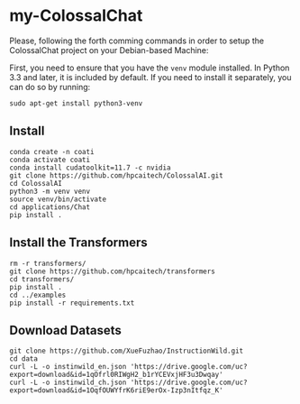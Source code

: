 # my-ColossalChat

Please, following the forth comming commands in order to setup the ColossalChat project on your Debian-based Machine:

First, you need to ensure that you have the `venv` module installed. In Python 3.3 and later, it is included by default. If you need to install it separately, you can do so by running:
   
   ```
   sudo apt-get install python3-venv
   ```
   
## Install

```
conda create -n coati
conda activate coati
conda install cudatoolkit=11.7 -c nvidia
git clone https://github.com/hpcaitech/ColossalAI.git
cd ColossalAI
python3 -m venv venv
source venv/bin/activate
cd applications/Chat
pip install .
```

## Install the Transformers

```
rm -r transformers/
git clone https://github.com/hpcaitech/transformers
cd transformers/
pip install .
cd ../examples
pip install -r requirements.txt
```

## Download Datasets
```
git clone https://github.com/XueFuzhao/InstructionWild.git
cd data
curl -L -o instinwild_en.json 'https://drive.google.com/uc?export=download&id=1qOfrl0RIWgH2_b1rYCEVxjHF3u3Dwqay'
curl -L -o instinwild_ch.json 'https://drive.google.com/uc?export=download&id=1OqfOUWYfrK6riE9erOx-Izp3nItfqz_K'

```
